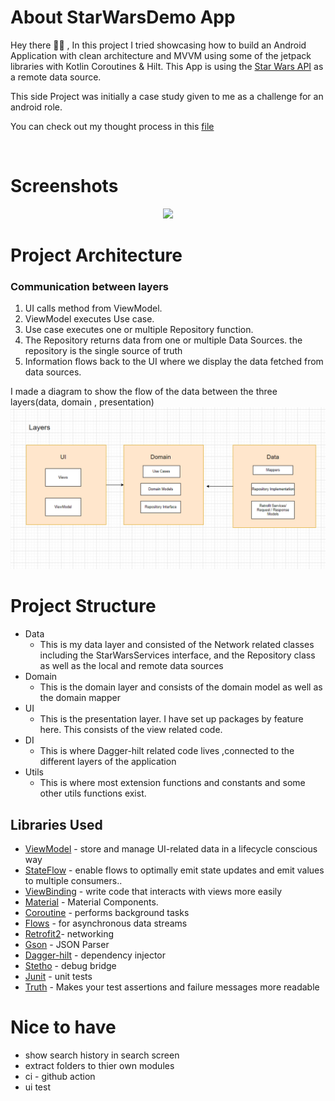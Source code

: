 # About StarWarsDemo App
Hey there 👋🏾 ,
In this project I tried showcasing how to build an Android Application with clean architecture and MVVM using some of the jetpack libraries with Kotlin Coroutines & Hilt. This App is using the [Star Wars API](https://swapi.dev/) as a remote data source.

This side Project was initially a case study given to me as a challenge for an android role.

You can check out my thought process in this [file](https://github.com/Hoossayn/StartwarsDemo/blob/main/process.md)

</br>

# Screenshots
<p align="center">
  <img src="https://github.com/Hoossayn/StartwarsDemo/assets/35276272/c8b7a0e3-95ed-4b1e-97a7-2cb621541455" width="200">

</p>


# Project Architecture
### Communication between layers
1. UI calls method from ViewModel.
2. ViewModel executes Use case.
3. Use case executes one or multiple Repository function.
4. The Repository returns data from one or multiple Data Sources. the repository is the single source of truth
5. Information flows back to the UI where we display the data fetched from data sources.

I made a diagram to show the flow of the data between the three layers(data, domain , presentation)
![data flow diagram](screenshots/dataFlowDiagram.png )

# Project Structure
* Data
    * This is my data layer and consisted of the Network related classes including the StarWarsServices interface, and the Repository class as well as
    the local and remote data sources
* Domain
    * This is the domain layer and consists of the domain model as well as the domain mapper
* UI
    * This is the presentation layer. I have set up packages by feature here. This consists of the view related code.
* DI
    * This is where Dagger-hilt related code lives ,connected to the different layers of the application
* Utils
    * This is where most extension functions and constants and some other utils functions exist.

Libraries Used
---------------
* [ViewModel](https://developer.android.com/topic/libraries/architecture/viewmodel) - store and manage UI-related data in a lifecycle conscious way
* [StateFlow](https://developer.android.com/kotlin/flow/stateflow-and-sharedflow) - enable flows to optimally emit state updates and emit values to multiple consumers..
* [ViewBinding](https://developer.android.com/topic/libraries/view-binding) - write code that interacts with views more easily
* [Material](https://material.io/develop/android/docs/getting-started/) - Material Components.
* [Coroutine](https://github.com/Kotlin/kotlinx.coroutines#user-content-android) - performs background tasks
* [Flows](https://kotlin.github.io/kotlinx.coroutines/kotlinx-coroutines-core/kotlinx.coroutines.flow/-flow/) - for asynchronous data streams
* [Retrofit2](https://square.github.io/retrofit/)- networking
* [Gson](https://github.com/google/gson) - JSON Parser
* [Dagger-hilt](https://dagger.dev/hilt/) - dependency injector
* [Stetho](http://facebook.github.io/stetho/) - debug bridge
* [Junit](https://junit.org/junit4/) - unit tests
* [Truth](https://github.com/google/truth) - Makes your test assertions and failure messages more readable


# Nice to have 
* show search history in search screen
* extract folders to thier own modules
* ci - github action
* ui test 

<br />
